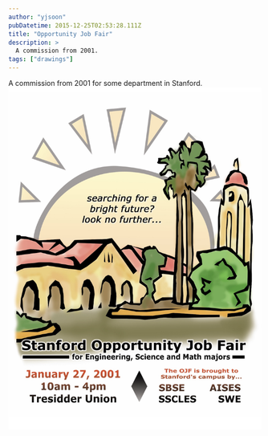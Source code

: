 ```yaml
---
author: "yjsoon"
pubDatetime: 2015-12-25T02:53:28.111Z
title: "Opportunity Job Fair"
description: >
  A commission from 2001.
tags: ["drawings"]
---
```


A commission from 2001 for some department in Stanford. ![](../../assets/images/2019/01/img_1106-1.jpg)
